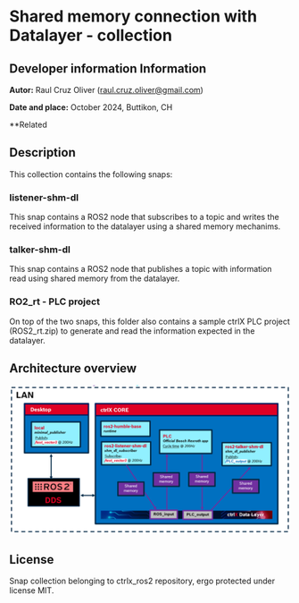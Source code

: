 # Shared memory connection with Datalayer - collection

## Developer information Information

**Autor:** Raul Cruz Oliver (raul.cruz.oliver@gmail.com)

**Date and place:** October 2024, Buttikon, CH

**Related 

## Description
This collection contains the following snaps:

### listener-shm-dl
This snap contains a ROS2 node that subscribes to a topic and writes the received information to the datalayer using a shared memory mechanims.

### talker-shm-dl
This snap contains a ROS2 node that publishes a topic with information read using shared memory from the datalayer.

### RO2_rt - PLC project
On top of the two snaps, this folder also contains a sample ctrlX PLC project (ROS2_rt.zip) to generate and read the information expected in the datalayer.

## Architecture overview
![alt text](../docs/images/shm_overview.png)

## License
Snap collection belonging to ctrlx_ros2 repository, ergo protected under license MIT.